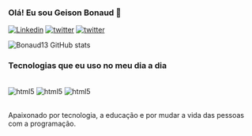 ### Olá! Eu sou Geison Bonaud 🫶
[![Linkedin](https://img.shields.io/badge/LinkedIn-0077B5?style=for-the-badge&logo=linkedin&logoColor=white)](https://www.linkedin.com/in/geison-bonaud-8173b8231/)
[![twitter](https://img.shields.io/badge/Twitter-1DA1F2?style=for-the-badge&logo=twitter&logoColor=white)](https://twitter.com/GBonaud)
[![twitter](https://img.shields.io/badge/Discord-7289DA?style=for-the-badge&logo=discord&logoColor=white)](https://discord.gg/3JMV4xEvG8)

![Bonaud13 GitHub stats](https://github-readme-stats.vercel.app/api?username=Bonaud13&show_icons=true&theme=radical)

### Tecnologias que eu uso no meu dia a dia

<div style ="display: inline_block"><br/>
 <img aling ="center" alt="html5" src="https://img.shields.io/badge/Python-3776AB?style=for-the-badge&logo=python&logoColor=white"/>
 <img aling ="center" alt="html5" src="https://img.shields.io/badge/MySQL-00000F?style=for-the-badge&logo=mysql&logoColor=white"/>
 <img aling ="center" alt="html5" src="https://img.shields.io/badge/HTML-239120?style=for-the-badge&logo=html5&logoColor=white"/>
</div><br/>

Apaixonado por tecnologia, a educação e por mudar a vida das pessoas com a programação.

